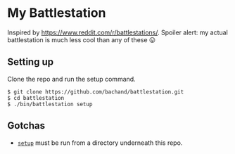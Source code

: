# My Battlestation

Inspired by https://www.reddit.com/r/battlestations/. Spoiler alert: my actual battlestation is much less cool than any of these :stuck_out_tongue:

## Setting up

Clone the repo and run the setup command.

```shell
$ git clone https://github.com/bachand/battlestation.git
$ cd battlestation
$ ./bin/battlestation setup
```

## Gotchas

- [`setup`](bin/setup) must be run from a directory underneath this repo.
